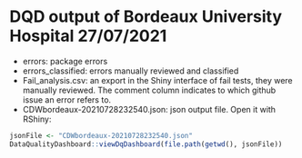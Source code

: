 # DQD output of Bordeaux University Hospital 27/07/2021

* errors: package errors
* errors_classified: errors manually reviewed and classified
* Fail_analysis.csv: an export in the Shiny interface of fail tests, they were manually reviewed. The comment column indicates to which github issue an error refers to. 
* CDWbordeaux-20210728232540.json: json output file. Open it with RShiny:

```R
jsonFile <- "CDWbordeaux-20210728232540.json"
DataQualityDashboard::viewDqDashboard(file.path(getwd(), jsonFile))
```